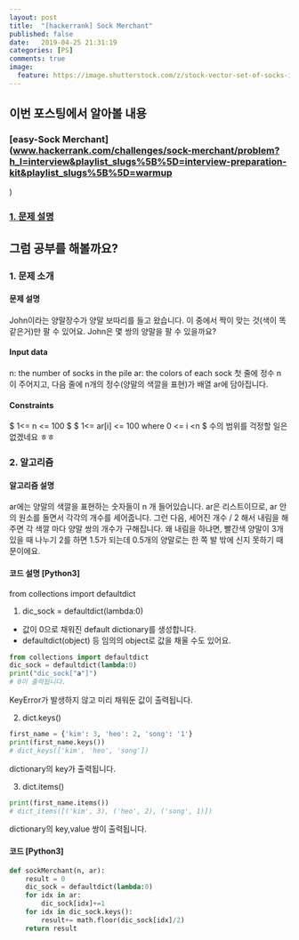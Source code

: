 ```yaml
---
layout: post
title:  "[hackerrank] Sock Merchant"
published: false
date:   2019-04-25 21:31:19
categories: [PS]
comments: true
image:
  feature: https://image.shutterstock.com/z/stock-vector-set-of-socks-in-a-different-pattern-flat-vector-illustration-isolated-on-white-background-481743646.jpg
---
```


## **이번 포스팅에서 알아볼 내용**
### [easy-Sock Merchant](www.hackerrank.com/challenges/sock-merchant/problem?h_l=interview&playlist_slugs%5B%5D=interview-preparation-kit&playlist_slugs%5B%5D=warmup
)
<!--more-->
### [1. 문제 설명](###문제-설명)

## **그럼 공부를 해볼까요?**

### 1. 문제 소개

#### 문제 설명
John이라는 양말장수가 양말 보따리를 들고 왔습니다. 이 중에서 짝이 맞는 것(색이 똑같은거)만 팔 수 있어요.
John은 몇 쌍의 양말을 팔 수 있을까요? 

#### Input data
n: the number of socks in the pile
ar: the colors of each sock
첫 줄에 정수 n 이 주어지고, 다음 줄에 n개의 정수(양말의 색깔을 표현)가 배열 ar에 담아집니다.

#### Constraints
$ 1<= n <= 100 $
$ 1<= ar[i] <= 100 where 0 <= i <n $
수의 범위를 걱정할 일은 없겠네요 ㅎㅎ

### 2. 알고리즘

#### 알고리즘 설명
ar에는 양말의 색깔을 표현하는 숫자들이 n 개 들어있습니다. 
ar은 리스트이므로, ar 안의 원소를 돌면서 각각의 개수를 세어줍니다.
그런 다음, 세어진 개수 / 2 해서 내림을 해주면 각 색깔 마다 양말 쌍의 개수가 구해집니다. 
왜 내림을 하냐면, 빨간색 양말이 3개 있을 때 나누기 2를 하면 1.5가 되는데 0.5개의 양말로는 한 쪽 발 밖에 신지 못하기 때문이에요.

#### 코드 설명 [Python3]
from collections import defaultdict
1) dic_sock = defaultdict(lambda:0)
- 값이 0으로 채워진 default dictionary를 생성합니다. 
- defaultdict(object) 등 임의의 object로 값을 채울 수도 있어요.
```python
from collections import defaultdict
dic_sock = defaultdict(lambda:0)
print("dic_sock["a"]") 
# 0이 출력됩니다.
```
KeyError가 발생하지 않고 미리 채워둔 값이 출력됩니다. 

2) dict.keys()
```python
first_name = {'kim': 3, 'heo': 2, 'song': '1'}
print(first_name.keys())
# dict_keys(['kim', 'heo', 'song'])
```
dictionary의 key가 출력됩니다.

3) dict.items()
```python
print(first_name.items())
# dict_items([('kim', 3), ('heo', 2), ('song', 1)])
```
dictionary의 key,value 쌍이 출력됩니다. 

#### 코드 [Python3]
```python
def sockMerchant(n, ar):
    result = 0
    dic_sock = defaultdict(lambda:0)
    for idx in ar:
        dic_sock[idx]+=1
    for idx in dic_sock.keys():
        result+= math.floor(dic_sock[idx]/2)
    return result
```
